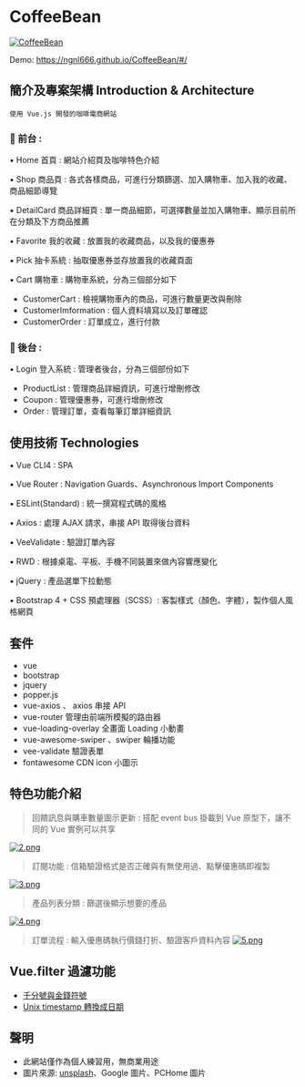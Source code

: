 # CoffeeBean

[![CoffeeBean](https://ibb.co/HgyMyP8)](https://ibb.co/HgyMyP8)

Demo: https://ngnl666.github.io/CoffeeBean/#/

## 簡介及專案架構 Introduction & Architecture

```
使用 Vue.js 開發的咖啡電商網站
```

### 📍 前台 :  
▪️ Home 首頁 : 網站介紹頁及咖啡特色介紹  
  
▪️ Shop 商品頁 : 各式各樣商品，可進行分類篩選、加入購物車、加入我的收藏、商品細節導覽  

▪️ DetailCard 商品詳細頁 : 單一商品細節，可選擇數量並加入購物車、顯示目前所在分類及下方商品推薦  

▪️ Favorite 我的收藏 : 放置我的收藏商品，以及我的優惠券  

▪️ Pick 抽卡系統 : 抽取優惠券並存放置我的收藏頁面  

▪️ Cart 購物車 : 購物車系統，分為三個部分如下  

- CustomerCart : 檢視購物車內的商品，可進行數量更改與刪除  
- CustomerImformation : 個人資料填寫以及訂單確認  
- CustomerOrder : 訂單成立，進行付款  

### 📍 後台 :  
▪️ Login 登入系統 : 管理者後台，分為三個部份如下  
- ProductList : 管理商品詳細資訊，可進行增刪修改  
- Coupon : 管理優惠券，可進行增刪修改  
- Order : 管理訂單，查看每筆訂單詳細資訊  

## 使用技術 Technologies

▪️ Vue CLI4 : SPA  

▪️ Vue Router : Navigation Guards、Asynchronous Import Components  

▪️ ESLint(Standard) : 統一撰寫程式碼的風格  

▪️ Axios : 處理 AJAX 請求，串接 API 取得後台資料  

▪️ VeeValidate : 驗證訂單內容 

▪️ RWD : 根據桌電、平板、手機不同裝置來做內容響應變化 

▪️ jQuery : 產品選單下拉動態  

▪️ Bootstrap 4 + CSS 預處理器（SCSS）: 客製樣式（顏色、字體），製作個人風格網頁  


## 套件

- vue
- bootstrap
- jquery
- popper.js
- vue-axios 、 axios 串接 API
- vue-router 管理由前端所模擬的路由器
- vue-loading-overlay 全畫面 Loading 小動畫
- vue-awesome-swiper 、swiper 輪播功能
- vee-validate 驗證表單
- fontawesome CDN icon 小圖示

## 特色功能介紹

> 回饋訊息與購車數量圖示更新 : 搭配 event bus 掛載到 Vue 原型下，讓不同的 Vue 實例可以共享

[![2.png](https://i.postimg.cc/X7rDzj9r/2.png)](https://postimg.cc/ZChc9h7m)

> 訂閱功能 : 信箱驗證格式是否正確與有無使用過、點擊優惠碼即複製

[![3.png](https://i.postimg.cc/TP671nFb/3.png)](https://postimg.cc/qN1XZ6kB)

> 產品列表分類 : 篩選後顯示想要的產品

[![4.png](https://i.postimg.cc/Z53sJw7Z/4.png)](https://postimg.cc/18mrHr1Y)

> 訂單流程 : 輸入優惠碼執行價錢打折、驗證客戶資料內容
> [![5.png](https://i.postimg.cc/yY2rqMTv/5.png)](https://postimg.cc/sv9J70qh)

## Vue.filter 過濾功能

- [千分號與金錢符號](https://github.com/Skyice-Chiang/blanco-coffee/blob/master/src/filters/currency.js)
- [Unix timestamp 轉換成日期](https://github.com/Skyice-Chiang/blanco-coffee/blob/master/src/filters/date.js)

## 聲明

- 此網站僅作為個人練習用，無商業用途
- 圖片來源: [unsplash](https://unsplash.com/)、Google 圖片、PCHome 圖片
